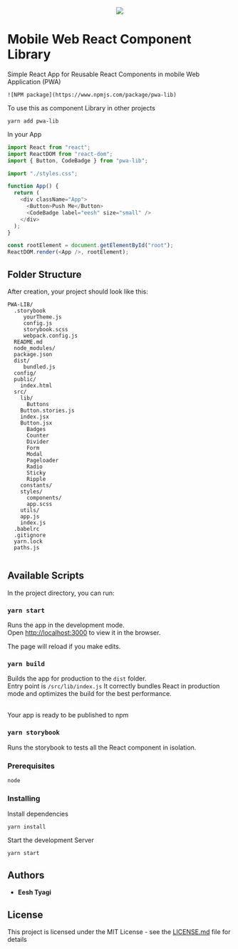 <p align="center">
  <img src="https://res.cloudinary.com/cleartrip/image/upload/h_100/v1551791273/PWALibrary_dchini.png" >
</p>

# Mobile Web React Component Library

Simple React App for Reusable React Components in mobile Web Application (PWA)


```
![NPM package](https://www.npmjs.com/package/pwa-lib)
```

To use this as component Library in other projects

```
yarn add pwa-lib
```

In your App

```javascript
import React from "react";
import ReactDOM from "react-dom";
import { Button, CodeBadge } from "pwa-lib";

import "./styles.css";

function App() {
  return (
    <div className="App">
      <Button>Push Me</Button>
      <CodeBadge label="eesh" size="small" />
    </div>
  );
}

const rootElement = document.getElementById("root");
ReactDOM.render(<App />, rootElement);

```

## Folder Structure

After creation, your project should look like this:

```
PWA-LIB/
  .storybook
     yourTheme.js
     config.js
     storybook.scss
     webpack.config.js
  README.md
  node_modules/
  package.json
  dist/
     bundled.js
  config/
  public/
    index.html
  src/
    lib/
      Buttons
	Button.stories.js
	index.jsx
	Button.jsx
      Badges
      Counter
      Divider
      Form
      Modal
      Pageloader
      Radio
      Sticky
      Ripple
    constants/
    styles/
      components/
      app.scss
    utils/
    app.js
    index.js
  .babelrc
  .gitignore
  yarn.lock
  paths.js


```

## Available Scripts

In the project directory, you can run:

### `yarn start`

Runs the app in the development mode.<br>
Open [http://localhost:3000](http://localhost:3000) to view it in the browser.

The page will reload if you make edits.<br>

### `yarn build`

Builds the app for production to the `dist` folder.<br>
Entry point is `/src/lib/index.js`
It correctly bundles React in production mode and optimizes the build for the best performance.

<br>
Your app is ready to be published to npm

### `yarn storybook`

Runs the storybook to tests all the React component in isolation.

### Prerequisites

```
node
```

### Installing

Install dependencies

```
yarn install
```

Start the development Server

```
yarn start
```

## Authors

- **Eesh Tyagi**

## License

This project is licensed under the MIT License - see the [LICENSE.md](LICENSE.md) file for details
